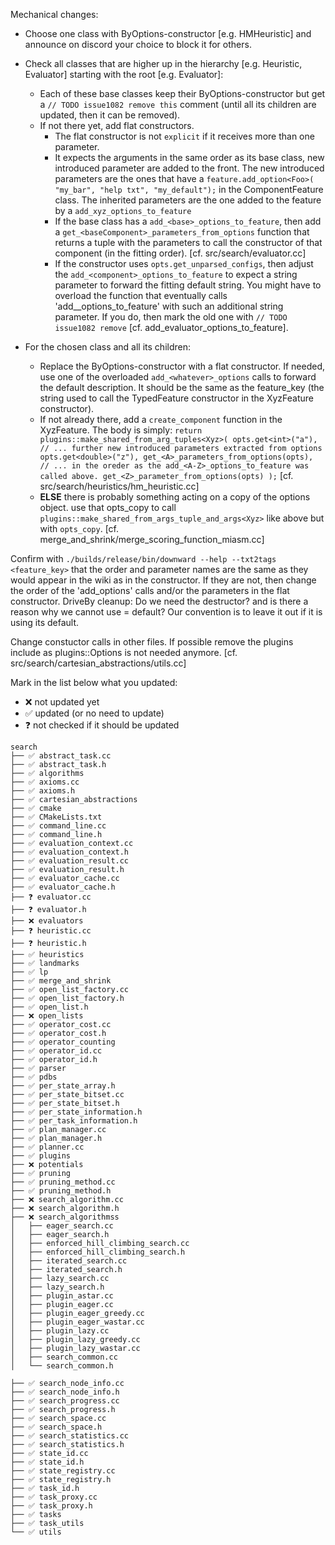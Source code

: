 Mechanical changes: <TODO issue1082 remove this file>

- Choose one class with ByOptions-constructor [e.g. HMHeuristic] and announce on discord your choice to block it for others.
- Check all classes that are higher up in the hierarchy [e.g. Heuristic, Evaluator] starting with the root [e.g. Evaluator]:

	- Each of these base classes keep their ByOptions-constructor but get a `// TODO issue1082 remove this` comment (until all its children are updated, then it can be removed).
    - If not there yet, add flat constructors.
      - The flat constructor is not `explicit` if it receives more than one parameter.
      - It expects the arguments in the same order as its base class, new introduced parameter are added to the front.
    The new introduced parameters are the ones that have a `feature.add_option<Foo>(
        "my_bar",
        "help txt",
        "my_default");` in the ComponentFeature class.
      The inherited parameters are the one added to the feature by a `add_xyz_options_to_feature`
      - If the base class has a `add_<base>_options_to_feature`, then add a `get_<baseComponent>_parameters_from_options` function that returns a tuple with the parameters to call the constructor of that component (in the fitting order). [cf. src/search/evaluator.cc]
      - If the constructor uses `opts.get_unparsed_configs`, then adjust the `add_<component>_options_to_feature` to expect a string parameter to forward the fitting default string. You might have to overload the function that eventually calls 'add_<baseComponent>_options_to_feature' with such an additional string parameter. If you do, then mark the old one with `// TODO issue1082 remove` [cf. add_evaluator_options_to_feature].


- For the chosen class and all its children:
  - Replace the ByOptions-constructor with a flat constructor.
If needed, use one of the overloaded `add_<whatever>_options` calls to forward the default description. It should be the same as the feature_key (the string used to call the TypedFeature constructor in the XyzFeature constructor).
  - If not already there, add a `create_component` function in the XyzFeature. The body is simply:
    `return plugins::make_shared_from_arg_tuples<Xyz>(
opts.get<int>("a"),
// ... further new introduced parameters extracted from options
opts.get<double>("z"),
get_<A>_parameters_from_options(opts),
// ... in the oreder as the add_<A-Z>_options_to_feature was called above.
get_<Z>_parameter_from_options(opts)
);`
[cf. src/search/heuristics/hm_heuristic.cc]
  - **ELSE** there is probably something acting on a copy of the options object.
  use that opts_copy to call `plugins::make_shared_from_args_tuple_and_args<Xyz>` like above but with `opts_copy`.
[cf. merge_and_shrink/merge_scoring_function_miasm.cc]


Confirm with `./builds/release/bin/downward --help --txt2tags <feature_key>` that the order and parameter names are the same as they would appear in the wiki as in the constructor. If they are not, then change the order of the 'add_options' calls and/or the parameters in the flat constructor.
DriveBy cleanup: Do we need the destructor? and is there a reason why we cannot use = default? Our convention is to leave it out if it is using its default.


Change constuctor calls in other files.
If possible remove the plugins include as plugins::Options is not needed anymore.
[cf. src/search/cartesian_abstractions/utils.cc]

Mark in the list below what you updated:

- ❌ not updated yet
- ✅ updated (or no need to update)
- ❓ not checked if it should be updated

```
search
├── ✅ abstract_task.cc
├── ✅ abstract_task.h
├── ✅ algorithms
├── ✅ axioms.cc
├── ✅ axioms.h
├── ✅ cartesian_abstractions
├── ✅ cmake
├── ✅ CMakeLists.txt
├── ✅ command_line.cc
├── ✅ command_line.h
├── ✅ evaluation_context.cc
├── ✅ evaluation_context.h
├── ✅ evaluation_result.cc
├── ✅ evaluation_result.h
├── ✅ evaluator_cache.cc
├── ✅ evaluator_cache.h
├── ❓ evaluator.cc
├── ❓ evaluator.h
├── ❌ evaluators
├── ❓ heuristic.cc
├── ❓ heuristic.h
├── ✅ heuristics
├── ✅ landmarks
├── ✅ lp
├── ✅ merge_and_shrink
├── ✅ open_list_factory.cc
├── ✅ open_list_factory.h
├── ✅ open_list.h
├── ❌ open_lists
├── ✅ operator_cost.cc
├── ✅ operator_cost.h
├── ✅ operator_counting
├── ✅ operator_id.cc
├── ✅ operator_id.h
├── ✅ parser
├── ✅ pdbs
├── ✅ per_state_array.h
├── ✅ per_state_bitset.cc
├── ✅ per_state_bitset.h
├── ✅ per_state_information.h
├── ✅ per_task_information.h
├── ✅ plan_manager.cc
├── ✅ plan_manager.h
├── ✅ planner.cc
├── ✅ plugins
├── ❌ potentials
├── ✅ pruning
├── ✅ pruning_method.cc
├── ✅ pruning_method.h
├── ❌ search_algorithm.cc
├── ❌ search_algorithm.h
├── ❌ search_algorithmss
│   ├── eager_search.cc
│   ├── eager_search.h
│   ├── enforced_hill_climbing_search.cc
│   ├── enforced_hill_climbing_search.h
│   ├── iterated_search.cc
│   ├── iterated_search.h
│   ├── lazy_search.cc
│   ├── lazy_search.h
│   ├── plugin_astar.cc
│   ├── plugin_eager.cc
│   ├── plugin_eager_greedy.cc
│   ├── plugin_eager_wastar.cc
│   ├── plugin_lazy.cc
│   ├── plugin_lazy_greedy.cc
│   ├── plugin_lazy_wastar.cc
│   ├── search_common.cc
│   └── search_common.h

├── ✅ search_node_info.cc
├── ✅ search_node_info.h
├── ✅ search_progress.cc
├── ✅ search_progress.h
├── ✅ search_space.cc
├── ✅ search_space.h
├── ✅ search_statistics.cc
├── ✅ search_statistics.h
├── ✅ state_id.cc
├── ✅ state_id.h
├── ✅ state_registry.cc
├── ✅ state_registry.h
├── ✅ task_id.h
├── ✅ task_proxy.cc
├── ✅ task_proxy.h
├── ✅ tasks
├── ✅ task_utils
└── ✅ utils


```
